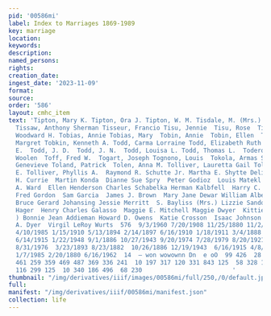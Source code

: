```yaml
---
pid: '00586mi'
label: Index to Marriages 1869-1989
key: marriage
location: 
keywords: 
description: 
named_persons: 
rights: 
creation_date: 
ingest_date: '2023-11-09'
format: 
source: 
order: '586'
layout: cmhc_item
text: 'Tipton, Mary K. Tipton, Ora J. Tipton, W. M. Tisdale, M. (Mrs.) Tisel, Frances
  Tissaw, Anthony Sherman Tisseur, Francio Tisu, Jennie  Tisu, Rose  Titus, L. Iva  Tobey,
  Woodward H. Tobias, Annie Tobias, Mary  Tobin, Annie  Tobin, Ellen  Tobin, Jeanne  Tobin,
  Margret Tobkin, Kenneth A. Todd, Carma Lorraine Todd, Elizabeth Ruth Todd, Frank
  E.  Todd, J. D.  Todd, J. N.  Todd, Louisa L. Todd, Thomas L.  Todero, Verleta Verlee
  Woolen  Toff, Fred W.  Togart, Joseph Tognono, Louis  Tokola, Armas S. Toland, Mary
  Genevieve Toland, Patrick  Tolen, Anna M. Tolliver, Lauretta Gail Tolles, Carrie
  E. Tolliver, Phyllis A.  Raymond R. Schutte Jr. Martha E. Shytte Delia Sullivan  J.
  H. Currie  Martin Konda  Dianne Sue Spry  Peter Godioz  Louis Matekl  John Stebinick  C.
  A. Ward  Ellen Henderson Charles Schabelka Herman Kalbfell  Harry C. Hartman  H.
  Fred Gordon  Sam Garcia  James J. Brown  Mary Jane Dewar William Albert Hockett
  Bruce Gerard Johansing Jessie Merritt  S. Bayliss (Mrs.) Lizzie Sando  B. A. Taylor  Hettie
  Hager  Henry Charles Galasso  Maggie E. Mitchell Maggie Dwyer  Kittie Bicksell (Mrs.
  ) Bonnie Jean Addieman Howard D. Owens  Katie Crosson  Isaac Johnson  Dickie Starnes  Frank
  A. Dyer  Virgil LeRoy Wurts  576  9/3/1960 7/20/1908 11/25/1880 11/2/1879 11/20/1904
  4/10/1985 1/15/1910 5/13/1894 2/14/1897 6/16/1910 1/18/1911 3/4/1888 7/17/1887 11/4/1893
  6/14/1915 1/22/1948 9/1/1886 10/27/1943 9/20/1974 7/28/1979 8/20/1921 6/9/1881 2/1/1896  11/20/1883  7/20/1886
  8/31/1976  3/23/1893 8/23/1882  10/26/1886 12/19/1943  6/16/1915 4/8/1887 2/1/1902
  1/7/1985 2/20/1880 6/16/1962  14  — won wowownn Dn  e oO  99 426  28  36 289 509
  461 259 359 469 487 369 336 241  10 197 317 120 331 843 125  58 328 175 289 530  222
  116 299 125  10 340 186 496  68 230                         '
thumbnail: "/img/derivatives/iiif/images/00586mi/full/250,/0/default.jpg"
full: 
manifest: "/img/derivatives/iiif/00586mi/manifest.json"
collection: life
---
```

